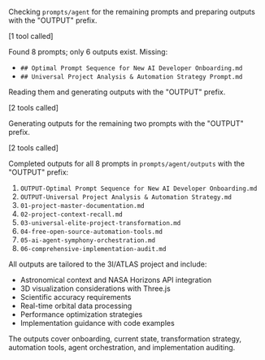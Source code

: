 Checking `prompts/agent` for the remaining prompts and preparing outputs with the "OUTPUT" prefix.


[1 tool called]

Found 8 prompts; only 6 outputs exist. Missing:
- `## Optimal Prompt Sequence for New AI Developer Onboarding.md`
- `## Universal Project Analysis & Automation Strategy Prompt.md`

Reading them and generating outputs with the "OUTPUT" prefix.


[2 tools called]

Generating outputs for the remaining two prompts with the "OUTPUT" prefix.


[2 tools called]

Completed outputs for all 8 prompts in `prompts/agent/outputs` with the "OUTPUT" prefix:

1. `OUTPUT-Optimal Prompt Sequence for New AI Developer Onboarding.md`
2. `OUTPUT-Universal Project Analysis & Automation Strategy.md`
3. `01-project-master-documentation.md`
4. `02-project-context-recall.md`
5. `03-universal-elite-project-transformation.md`
6. `04-free-open-source-automation-tools.md`
7. `05-ai-agent-symphony-orchestration.md`
8. `06-comprehensive-implementation-audit.md`

All outputs are tailored to the 3I/ATLAS project and include:
- Astronomical context and NASA Horizons API integration
- 3D visualization considerations with Three.js
- Scientific accuracy requirements
- Real-time orbital data processing
- Performance optimization strategies
- Implementation guidance with code examples

The outputs cover onboarding, current state, transformation strategy, automation tools, agent orchestration, and implementation auditing.
